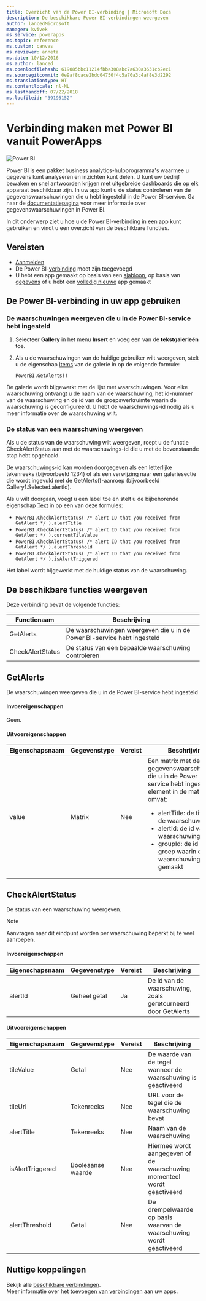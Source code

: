 ```yaml
---
title: Overzicht van de Power BI-verbinding | Microsoft Docs
description: De beschikbare Power BI-verbindingen weergeven
author: lancedMicrosoft
manager: kvivek
ms.service: powerapps
ms.topic: reference
ms.custom: canvas
ms.reviewer: anneta
ms.date: 10/12/2016
ms.author: lanced
ms.openlocfilehash: 619085bbc11214fbba308abc7a630a3631cb2ec1
ms.sourcegitcommit: 0e9af8cace2bdc04750f4c5a70a3c4af8e3d2292
ms.translationtype: HT
ms.contentlocale: nl-NL
ms.lasthandoff: 07/22/2018
ms.locfileid: "39195152"
---
```

# <a name="connect-to-power-bi-from-powerapps"></a>Verbinding maken met Power BI vanuit PowerApps
![Power BI](./media/connection-powerbi/powerbiicon.png)

Power BI is een pakket business analytics-hulpprogramma's waarmee u gegevens kunt analyseren en inzichten kunt delen. U kunt uw bedrijf bewaken en snel antwoorden krijgen met uitgebreide dashboards die op elk apparaat beschikbaar zijn. In uw app kunt u de status controleren van de gegevenswaarschuwingen die u hebt ingesteld in de Power BI-service. Ga naar de [documentatiepagina](https://https://docs.microsoft.com/power-bi/service-set-data-alerts) voor meer informatie over gegevenswaarschuwingen in Power BI.

In dit onderwerp ziet u hoe u de Power BI-verbinding in een app kunt gebruiken en vindt u een overzicht van de beschikbare functies.

## <a name="prerequisites"></a>Vereisten
* [Aanmelden](https://web.powerapps.com?utm_source=padocs&utm_medium=linkinadoc&utm_campaign=referralsfromdoc)
* De Power BI-[verbinding](https://powerapps.microsoft.com/tutorials/add-manage-connections/) moet zijn toegevoegd
* U hebt een app gemaakt op basis van een [sjabloon](https://powerapps.microsoft.com/tutorials/get-started-test-drive/), op basis van [gegevens](https://powerapps.microsoft.com/tutorials/get-started-create-from-data/) of u hebt een [volledig nieuwe](https://powerapps.microsoft.com/tutorials/get-started-create-from-blank/) app gemaakt

## <a name="use-the-power-bi-connection-in-your-app"></a>De Power BI-verbinding in uw app gebruiken
### <a name="list-the-alerts-that-youve-set-up-in-the-power-bi-service"></a>De waarschuwingen weergeven die u in de Power BI-service hebt ingesteld
1. Selecteer **Gallery** in het menu **Insert** en voeg een van de **tekstgalerieën** toe.
2. Als u de waarschuwingen van de huidige gebruiker wilt weergeven, stelt u de eigenschap [Items](../controls/properties-core.md) van de galerie in op de volgende formule:

   `PowerBI.GetAlerts()`

De galerie wordt bijgewerkt met de lijst met waarschuwingen. Voor elke waarschuwing ontvangt u de naam van de waarschuwing, het id-nummer van de waarschuwing en de id van de groepswerkruimte waarin de waarschuwing is geconfigureerd. U hebt de waarschuwings-id nodig als u meer informatie over de waarschuwing wilt.

### <a name="view-the-status-of-an-alert"></a>De status van een waarschuwing weergeven
Als u de status van de waarschuwing wilt weergeven, roept u de functie CheckAlertStatus aan met de waarschuwings-id die u met de bovenstaande stap hebt opgehaald.

De waarschuwings-id kan worden doorgegeven als een letterlijke tekenreeks (bijvoorbeeld 1234) of als een verwijzing naar een galeriesectie die wordt ingevuld met de GetAlerts()-aanroep (bijvoorbeeld Gallery1.Selected.alertId).

Als u wilt doorgaan, voegt u een label toe en stelt u de bijbehorende eigenschap [Text](../controls/properties-core.md) in op een van deze formules:

* `PowerBI.CheckAlertStatus( /* alert ID that you received from GetAlert */ ).alertTitle`
* `PowerBI.CheckAlertStatus( /* alert ID that you received from GetAlert */ ).currentTileValue`
* `PowerBI.CheckAlertStatus( /* alert ID that you received from GetAlert */ ).alertThreshold`
* `PowerBI.CheckAlertStatus( /* alert ID that you received from GetAlert */ ).isAlertTriggered`

Het label wordt bijgewerkt met de huidige status van de waarschuwing.

## <a name="view-the-available-functions"></a>De beschikbare functies weergeven
Deze verbinding bevat de volgende functies:

| Functienaam | Beschrijving |
| --- | --- |
| GetAlerts |De waarschuwingen weergeven die u in de Power BI-service hebt ingesteld |
| CheckAlertStatus |De status van een bepaalde waarschuwing controleren |

## <a name="getalerts"></a>GetAlerts
De waarschuwingen weergeven die u in de Power BI-service hebt ingesteld

#### <a name="input-properties"></a>Invoereigenschappen
Geen.

#### <a name="output-properties"></a>Uitvoereigenschappen

| Eigenschapsnaam | Gegevenstype | Vereist | Beschrijving |
| --- | --- | --- | --- |
| value |Matrix |Nee |Een matrix met de gegevenswaarschuwingen die u in de Power BI-service hebt ingesteld. Elk element in de matrix omvat: <ul><li>alertTitle: de titel van de waarschuwing</li><li>alertId: de id van de waarschuwing</li><li>groupId: de id van de groep waarin de waarschuwing is gemaakt</li></ul> |

## <a name="checkalertstatus"></a>CheckAlertStatus
De status van een waarschuwing weergeven.

> [!NOTE]
> Aanvragen naar dit eindpunt worden per waarschuwing beperkt bij te veel aanroepen.

#### <a name="input-properties"></a>Invoereigenschappen

| Eigenschapsnaam | Gegevenstype | Vereist | Beschrijving |
| --- | --- | --- | --- |
| alertId |Geheel getal |Ja |De id van de waarschuwing, zoals geretourneerd door GetAlerts |

#### <a name="output-properties"></a>Uitvoereigenschappen

| Eigenschapsnaam | Gegevenstype | Vereist | Beschrijving |
| --- | --- | --- | --- |
| tileValue |Getal |Nee |De waarde van de tegel wanneer de waarschuwing is geactiveerd |
| tileUrl |Tekenreeks |Nee |URL voor de tegel die de waarschuwing bevat |
| alertTitle |Tekenreeks |Nee |Naam van de waarschuwing |
| isAlertTriggered |Booleaanse waarde |Nee |Hiermee wordt aangegeven of de waarschuwing momenteel wordt geactiveerd |
| alertThreshold |Getal |Nee |De drempelwaarde op basis waarvan de waarschuwing wordt geactiveerd |

## <a name="helpful-links"></a>Nuttige koppelingen
Bekijk alle [beschikbare verbindingen](../connections-list.md).  
Meer informatie over het [toevoegen van verbindingen](../add-manage-connections.md) aan uw apps.

